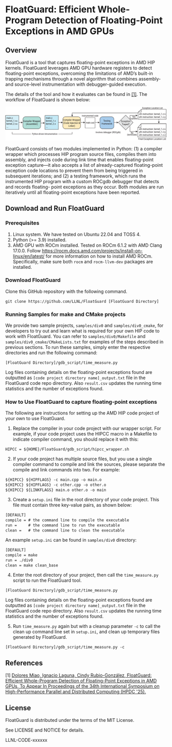# FloatGuard: Efficient Whole-Program Detection of Floating-Point Exceptions in AMD GPUs

## Overview

FloatGuard is a tool that captures floating-point exceptions in AMD HIP
kernels. FloatGuard leverages AMD GPU hardware registers to detect floating-point
exceptions, overcoming the limitations of AMD’s built-in trapping mechanisms
through a novel algorithm that combines assembly- and source-level
instrumentation with debugger-guided execution. 

The details of the tool and how it evaluates can be found in [[1]](#1).
The workflow of FloatGuard is shown below:

![FloatGuard workflow.](./overview_2.svg)

FloatGuard consists of two modules implemented in Python: (1) a compiler wrapper
which processes HIP program source files, compiles them into assembly, and
injects code during link time that enables floating-point exception capture—it
also accepts a list of already-captured floating-point exception code locations
to prevent them from being triggered in subsequent iterations; and (2) a testing
framework, which runs the instrumented HIP program with a custom ROCgdb debugger
that detects and records floating- point exceptions as they occur. Both modules
are run iteratively until all floating-point exceptions have been reported.

## Download and Run FloatGuard

### Prerequisites

1. Linux system. We have tested on Ubuntu 22.04 and TOSS 4.
2. Python (>= 3.9) installed.
3. AMD GPU with ROCm installed. Tested on ROCm 6.1.2 with AMD Clang 17.0.0.
Follow https://rocm.docs.amd.com/projects/install-on-linux/en/latest/ for more
information on how to install AMD ROCm. Specifically, make sure both `rocm` and 
`rocm-llvm-dev` packages are installed.

### Download FloatGuard

Clone this GitHub repository with the following command.

```
git clone https://github.com/LLNL/FloatGuard [FloatGuard Directory]
```

### Running Samples for make and CMake projects

We provide two sample projects, `samples/div0` and `samples/div0_cmake`, for developers
to try out and learn what is required for your own HIP code to work with FloatGuard.
You can refer to `samples/div0/Makefile` and `samples/div0_cmake/CMakeLists.txt` for examples
of the steps described in previous sections. To run these samples, simply enter the respective
directories and run the following command:

```
[FloatGuard Directory]/gdb_script/time_measure.py
```

Log files containing details on the floating-point exceptions found are
outputted as `[code project directory name]_output.txt` file in the FloatGuard code repo directory.
Also `result.csv` updates the running time statistics and the number of
exceptions found.

### How to Use FloatGuard to capture floating-point exceptions

The following are instructions for setting up the AMD HIP code project of your own to use FloatGuard.

1. Replace the compiler in your code project with our wrapper script. For example, if your
code project uses the HIPCC macro in a Makefile to indicate compiler command, you should replace
it with this:

```
HIPCC = ${HOME}/FloatGuard/gdb_script/hipcc_wrapper.sh
```

2. If your code project has multiple source files, but you use a single compiler command
to compile and link the sources, please separate the compile and link commands into two.
For example:

```
${HIPCC} ${HIPFLAGS} -c main.cpp -o main.o
${HIPCC} ${HIPFLAGS} -c other.cpp -o other.o
${HIPCC} ${LINKFLAGS} main.o other.o -o main
```

3. Create a `setup.ini` file in the root directory of your code project. This file must contain
three key-value pairs, as shown below:

```
[DEFAULT]
compile = # the command line to compile the executable
run =     # the command line to run the executable
clean =   # the command line to clean the executable
```

An example `setup.ini` can be found in `samples/div0` directory:

```
[DEFAULT]
compile = make
run = ./div0
clean = make clean_base
```

4. Enter the root directory of your project, then call the `time_measure.py` script to run 
the FloatGuard tool.

```
[FloatGuard Directory]/gdb_script/time_measure.py
```

Log files containing details on the floating-point exceptions found are
outputted as `[code project directory name]_output.txt` file in the FloatGuard code repo directory.
Also `result.csv` updates the running time statistics and the number of
exceptions found.

5. Run `time_measure.py` again but with a cleanup parameter `-c` to call the clean up command line 
set in `setup.ini`, and clean up temporary files generated by FloatGuard.

```
[FloatGuard Directory]/gdb_script/time_measure.py -c
```

## References

<a id="1">[1]</a> 
[Dolores Miao, Ignacio Laguna, Cindy Rubio-González, FloatGuard: Efficient Whole-Program Detection of
Floating-Point Exceptions in AMD GPUs, To Appear In Proceedings of the 34th International Symposium 
on High-Performance Parallel and Distributed Computing (HPDC '25).](FloatGuard.bib)

## License

FloatGuard is distributed under the terms of the MIT License.

See LICENSE and NOTICE for details.

LLNL-CODE-xxxxxx
